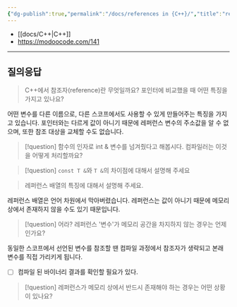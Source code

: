 ```yaml
---
{"dg-publish":true,"permalink":"/docs/references in {C++}/","title":"references in {C++}"}
---
```


- [[docs/C++\|C++]]
- <https://modoocode.com/141>
---

## 질의응답

> C++에서 참조자(reference)란 무엇일까요? 포인터에 비교했을 때 어떤 특징을 가지고 있나요?

어떤 변수를 다른 이름으로, 다른 스코프에서도 사용할 수 있게 만들어주는 특징을 가지고 있습니다. 포인터와는 다르게 값이 아니기 때문에 레퍼런스 변수의 주소값을 알 수 없으며, 또한 참조 대상을 교체할 수도 없습니다.

> [!question] 함수의 인자로 int & 변수를 넘겨줬다고 해봅시다. 컴파일러는 이것을 어떻게 처리할까요?

> [!question] `const T &`와 `T &`의 차이점에 대해서 설명해 주세요

> 레퍼런스 배열의 특징에 대해서 설명해 주세요.

레퍼런스 배열은 언어 차원에서 막아버렸습니다. 레퍼런스는 값이 아니기 때문에 메모리 상에서 존재하지 않을 수도 있기 때문입니다.

> [!question] 어라? 레퍼런스 '변수'가 메모리 공간을 차지하지 않는 경우는 언제인가요?

동일한 스코프에서 선언된 변수를 참조할 땐 컴파일 과정에서 참조자가 생략되고 본래 변수를 직접 가리키게 됩니다. 

- [ ] 컴파일 된 바이너리 결과를 확인할 필요가 있다.

> [!question] 레퍼런스가 메모리 상에서 반드시 존재해야 하는 경우는 어떤 상황이 있나요?
